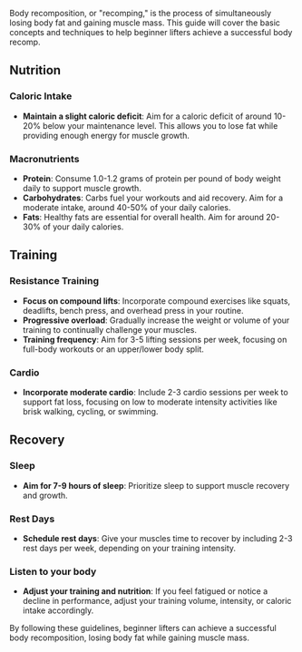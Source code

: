 
Body recomposition, or "recomping," is the process of simultaneously losing body fat and gaining muscle mass. This guide will cover the basic concepts and techniques to help beginner lifters achieve a successful body recomp.

## Nutrition

### Caloric Intake
- **Maintain a slight caloric deficit**: Aim for a caloric deficit of around 10-20% below your maintenance level. This allows you to lose fat while providing enough energy for muscle growth.

### Macronutrients
- **Protein**: Consume 1.0-1.2 grams of protein per pound of body weight daily to support muscle growth.
- **Carbohydrates**: Carbs fuel your workouts and aid recovery. Aim for a moderate intake, around 40-50% of your daily calories.
- **Fats**: Healthy fats are essential for overall health. Aim for around 20-30% of your daily calories.

## Training

### Resistance Training
- **Focus on compound lifts**: Incorporate compound exercises like squats, deadlifts, bench press, and overhead press in your routine.
- **Progressive overload**: Gradually increase the weight or volume of your training to continually challenge your muscles.
- **Training frequency**: Aim for 3-5 lifting sessions per week, focusing on full-body workouts or an upper/lower body split.

### Cardio
- **Incorporate moderate cardio**: Include 2-3 cardio sessions per week to support fat loss, focusing on low to moderate intensity activities like brisk walking, cycling, or swimming.

## Recovery

### Sleep
- **Aim for 7-9 hours of sleep**: Prioritize sleep to support muscle recovery and growth.

### Rest Days
- **Schedule rest days**: Give your muscles time to recover by including 2-3 rest days per week, depending on your training intensity.

### Listen to your body
- **Adjust your training and nutrition**: If you feel fatigued or notice a decline in performance, adjust your training volume, intensity, or caloric intake accordingly.

By following these guidelines, beginner lifters can achieve a successful body recomposition, losing body fat while gaining muscle mass.
